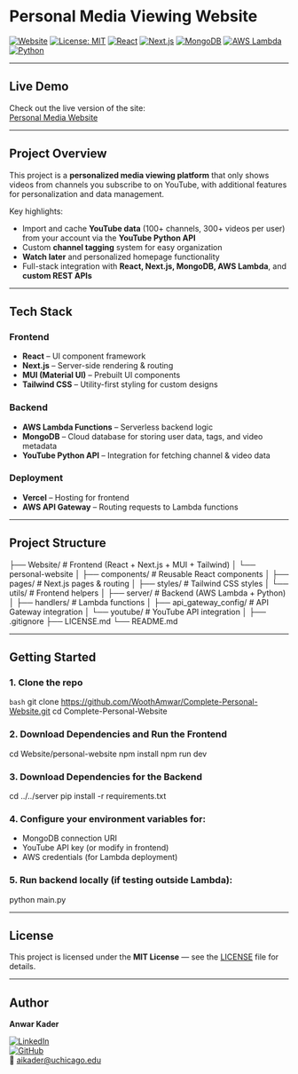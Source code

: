# Personal Media Viewing Website

[![Website](https://img.shields.io/website?url=https://complete-website-humanwooths-projects.vercel.app)](https://complete-website-humanwooths-projects.vercel.app)
[![License: MIT](https://img.shields.io/badge/License-MIT-blue.svg)](LICENSE)
[![React](https://img.shields.io/badge/React-20232A?style=flat&logo=react&logoColor=61DAFB)]()
[![Next.js](https://img.shields.io/badge/Next.js-000000?style=flat&logo=nextdotjs&logoColor=white)]()
[![MongoDB](https://img.shields.io/badge/MongoDB-4EA94B?style=flat&logo=mongodb&logoColor=white)]()
[![AWS Lambda](https://img.shields.io/badge/AWS%20Lambda-FF9900?style=flat&logo=awslambda&logoColor=white)]()
[![Python](https://img.shields.io/badge/Python-3776AB?style=flat&logo=python&logoColor=white)]()

---

## Live Demo

Check out the live version of the site:  
[Personal Media Website](https://complete-website-humanwooths-projects.vercel.app)

---

## Project Overview

This project is a **personalized media viewing platform** that only shows videos from channels you subscribe to on YouTube, with additional features for personalization and data management.  

Key highlights:
- Import and cache **YouTube data** (100+ channels, 300+ videos per user) from your account via the **YouTube Python API**  
- Custom **channel tagging** system for easy organization  
- **Watch later** and personalized homepage functionality  
- Full-stack integration with **React, Next.js, MongoDB, AWS Lambda**, and **custom REST APIs**  

---

## Tech Stack

### Frontend
- **React** – UI component framework
- **Next.js** – Server-side rendering & routing
- **MUI (Material UI)** – Prebuilt UI components
- **Tailwind CSS** – Utility-first styling for custom designs

### Backend
- **AWS Lambda Functions** – Serverless backend logic
- **MongoDB** – Cloud database for storing user data, tags, and video metadata
- **YouTube Python API** – Integration for fetching channel & video data

### Deployment
- **Vercel** – Hosting for frontend
- **AWS API Gateway** – Routing requests to Lambda functions

---

## Project Structure
├── Website/ # Frontend (React + Next.js + MUI + Tailwind)
│ └── personal-website
│ ├── components/ # Reusable React components
│ ├── pages/ # Next.js pages & routing
│ ├── styles/ # Tailwind CSS styles
│ └── utils/ # Frontend helpers
│
├── server/ # Backend (AWS Lambda + Python)
│ ├── handlers/ # Lambda functions
│ ├── api_gateway_config/ # API Gateway integration
│ └── youtube/ # YouTube API integration
│
├── .gitignore
├── LICENSE.md
└── README.md


---

## Getting Started

### 1. Clone the repo
```bash```
git clone https://github.com/WoothAmwar/Complete-Personal-Website.git
cd Complete-Personal-Website
### 2. Download Dependencies and Run the Frontend
cd Website/personal-website
npm install
npm run dev
### 3. Download Dependencies for the Backend
cd ../../server
pip install -r requirements.txt
### 4. Configure your environment variables for:
- MongoDB connection URI
- YouTube API key (or modify in frontend)
- AWS credentials (for Lambda deployment)
### 5. Run backend locally (if testing outside Lambda):
python main.py

---

## License

This project is licensed under the **MIT License** — see the [LICENSE](LICENSE) file for details.

---

## Author

**Anwar Kader**  

[![LinkedIn](https://img.shields.io/badge/LinkedIn-0077B5?style=flat&logo=linkedin&logoColor=white)](https://www.linkedin.com/in/anwar-kader)  
[![GitHub](https://img.shields.io/badge/GitHub-181717?style=flat&logo=github&logoColor=white)](https://github.com/WoothAmwar)  
📧 [aikader@uchicago.edu](mailto:aikader@uchicago.edu)

